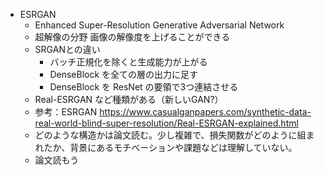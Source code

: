 - ESRGAN
    - Enhanced Super-Resolution Generative Adversarial Network
    - 超解像の分野  画像の解像度を上げることができる
    - SRGANとの違い
        - バッチ正規化を除くと生成能力が上がる
        - DenseBlock を全ての層の出力に足す
        - DenseBlock を ResNet の要領で3つ連結させる
    - Real-ESRGAN など種類がある（新しいGAN?）
    -  参考：ESRGAN https://www.casualganpapers.com/synthetic-data-real-world-blind-super-resolution/Real-ESRGAN-explained.html
    -  どのような構造かは論文読む。少し複雑で、損失関数がどのように組まれたか、背景にあるモチベーションや課題などは理解していない。
    - 論文読もう